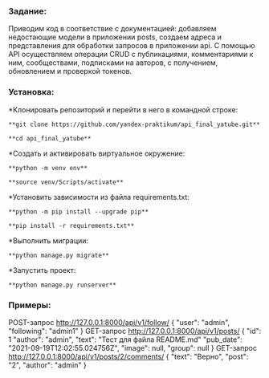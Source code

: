 
### Задание:
Приводим код  в соответствие с документацией: добавляем недостающие модели в приложении posts, создаем адреса и представления для обработки запросов в приложении api.
С помощью API осуществляем операции CRUD с публикациями, комментариями к ним, сообществами, подписками на авторов, с получением, обновлением и проверкой токенов.

### Установка:

*Клонировать репозиторий и перейти в него в командной строке:

```
**git clone https://github.com/yandex-praktikum/api_final_yatube.git**
```

```
**cd api_final_yatube**
```

*Cоздать и активировать виртуальное окружение:

```
**python -m venv env**
```

```
**source venv/Scripts/activate**
```

*Установить зависимости из файла requirements.txt:

```
**python -m pip install --upgrade pip**
```

```
**pip install -r requirements.txt**
```

*Выполнить миграции:

```
**python manage.py migrate**
```

*Запустить проект:

```
**python manage.py runserver**
```
### Примеры:
POST-запрос http://127.0.0.1:8000/api/v1/follow/
    {
        "user": "admin",
        "following": "admin1"
    }
GET-запрос  http://127.0.0.1:8000/api/v1/posts/
    {
        "id": 1
        "author": "admin",
        "text": "Тест для файла README.md"
        "pub_date": "2021-09-19T12:02:55.024756Z",
        "image": null,
        "group": null
    }
 GET-запрос  http://127.0.0.1:8000/api/v1/posts/2/comments/
 {
   "text": "Верно",
   "post": "2",
        "author": "admin"
}
 
